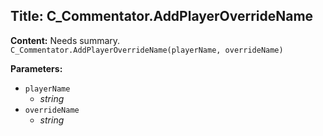 ## Title: C_Commentator.AddPlayerOverrideName

**Content:**
Needs summary.
`C_Commentator.AddPlayerOverrideName(playerName, overrideName)`

**Parameters:**
- `playerName`
  - *string*
- `overrideName`
  - *string*
